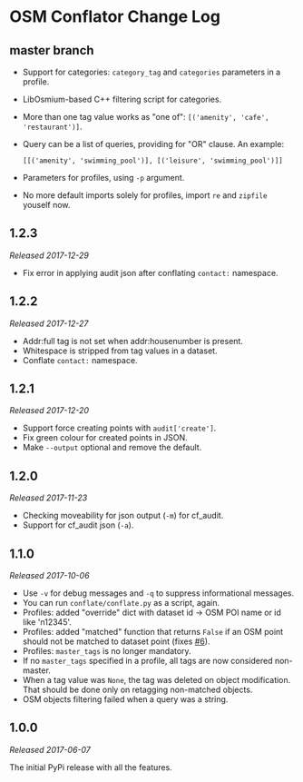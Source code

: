 # OSM Conflator Change Log

## master branch

* Support for categories: `category_tag` and `categories` parameters in a profile.
* LibOsmium-based C++ filtering script for categories.
* More than one tag value works as "one of": `[('amenity', 'cafe', 'restaurant')]`.
* Query can be a list of queries, providing for "OR" clause. An example:

    `[[('amenity', 'swimming_pool')], [('leisure', 'swimming_pool')]]`

* Parameters for profiles, using `-p` argument.
* No more default imports solely for profiles, import `re` and `zipfile` youself now.

## 1.2.3

_Released 2017-12-29_

* Fix error in applying audit json after conflating `contact:` namespace.

## 1.2.2

_Released 2017-12-27_

* Addr:full tag is not set when addr:housenumber is present.
* Whitespace is stripped from tag values in a dataset.
* Conflate `contact:` namespace.

## 1.2.1

_Released 2017-12-20_

* Support force creating points with `audit['create']`.
* Fix green colour for created points in JSON.
* Make `--output` optional and remove the default.

## 1.2.0

_Released 2017-11-23_

* Checking moveability for json output (`-m`) for cf_audit.
* Support for cf_audit json (`-a`).

## 1.1.0

_Released 2017-10-06_

* Use `-v` for debug messages and `-q` to suppress informational messages.
* You can run `conflate/conflate.py` as a script, again.
* Profiles: added "override" dict with dataset id → OSM POI name or id like 'n12345'.
* Profiles: added "matched" function that returns `False` if an OSM point should not be matched to dataset point (fixes [#6](https://github.com/mapsme/osm_conflate/issues/6)).
* Profiles: `master_tags` is no longer mandatory.
* If no `master_tags` specified in a profile, all tags are now considered non-master.
* When a tag value was `None`, the tag was deleted on object modification. That should be done only on retagging non-matched objects.
* OSM objects filtering failed when a query was a string.

## 1.0.0

_Released 2017-06-07_

The initial PyPi release with all the features.
